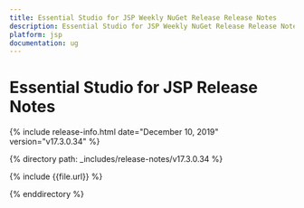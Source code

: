 ```yaml
---
title: Essential Studio for JSP Weekly NuGet Release Release Notes  
description: Essential Studio for JSP Weekly NuGet Release Release Notes  
platform: jsp
documentation: ug
---
```


# Essential Studio for JSP  Release Notes  

{% include release-info.html date="December 10, 2019"  version="v17.3.0.34" %} 


{% directory path: _includes/release-notes/v17.3.0.34 %}

{% include {{file.url}} %}

{% enddirectory %}
